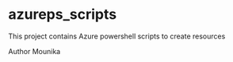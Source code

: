 # azureps_scripts
This project contains Azure powershell scripts to create resources

Author
Mounika